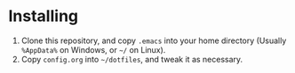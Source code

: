 # Installing
1. Clone this repository, and copy `.emacs` into your home directory (Usually `%AppData%` on Windows, or `~/` on Linux).
2. Copy `config.org` into `~/dotfiles`, and tweak it as necessary.
